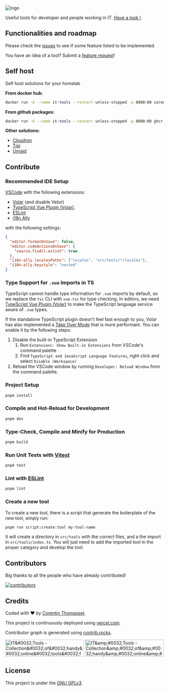 <picture>
    <source srcset="https://edas-hz.oss-cn-hangzhou.aliyuncs.com/edas-apps/charts-store/it-tools/image/logo-dark.png" media="(prefers-color-scheme: light)">
    <source srcset="https://edas-hz.oss-cn-hangzhou.aliyuncs.com/edas-apps/charts-store/it-tools/image/logo-white.png" media="(prefers-color-scheme: dark)">
    <img src="https://edas-hz.oss-cn-hangzhou.aliyuncs.com/edas-apps/charts-store/it-tools/image/logo-dark.png" alt="logo">
</picture>

Useful tools for developer and people working in IT. [Have a look !](https://it-tools.tech).

## Functionalities and roadmap

Please check the [issues](https://github.com/CorentinTh/it-tools/issues) to see if some feature listed to be implemented.

You have an idea of a tool? Submit a [feature request](https://github.com/CorentinTh/it-tools/issues/new/choose)!

## Self host

Self host solutions for your homelab

**From docker hub:**

```sh
docker run -d --name it-tools --restart unless-stopped -p 8080:80 corentinth/it-tools:latest
```

**From github packages:**

```sh
docker run -d --name it-tools --restart unless-stopped -p 8080:80 ghcr.io/corentinth/it-tools:latest
```

**Other solutions:**

- [Cloudron](https://www.cloudron.io/store/tech.ittools.cloudron.html)
- [Tipi](https://www.runtipi.io/docs/apps-available)
- [Unraid](https://unraid.net/community/apps?q=it-tools)

## Contribute

### Recommended IDE Setup

[VSCode](https://code.visualstudio.com/) with the following extensions:

- [Volar](https://marketplace.visualstudio.com/items?itemName=Vue.volar) (and disable Vetur)
- [TypeScript Vue Plugin (Volar)](https://marketplace.visualstudio.com/items?itemName=Vue.vscode-typescript-vue-plugin).
- [ESLint](https://marketplace.visualstudio.com/items?itemName=dbaeumer.vscode-eslint)
- [i18n Ally](https://marketplace.visualstudio.com/items?itemName=lokalise.i18n-ally)

with the following settings:

```json
{
  "editor.formatOnSave": false,
  "editor.codeActionsOnSave": {
    "source.fixAll.eslint": true
  },
  "i18n-ally.localesPaths": ["locales", "src/tools/*/locales"],
  "i18n-ally.keystyle": "nested"
}
```

### Type Support for `.vue` Imports in TS

TypeScript cannot handle type information for `.vue` imports by default, so we replace the `tsc` CLI with `vue-tsc` for type checking. In editors, we need [TypeScript Vue Plugin (Volar)](https://marketplace.visualstudio.com/items?itemName=Vue.vscode-typescript-vue-plugin) to make the TypeScript language service aware of `.vue` types.

If the standalone TypeScript plugin doesn't feel fast enough to you, Volar has also implemented a [Take Over Mode](https://github.com/johnsoncodehk/volar/discussions/471#discussioncomment-1361669) that is more performant. You can enable it by the following steps:

1. Disable the built-in TypeScript Extension
   1. Run `Extensions: Show Built-in Extensions` from VSCode's command palette
   2. Find `TypeScript and JavaScript Language Features`, right click and select `Disable (Workspace)`
2. Reload the VSCode window by running `Developer: Reload Window` from the command palette.

### Project Setup

```sh
pnpm install
```

### Compile and Hot-Reload for Development

```sh
pnpm dev
```

### Type-Check, Compile and Minify for Production

```sh
pnpm build
```

### Run Unit Tests with [Vitest](https://vitest.dev/)

```sh
pnpm test
```

### Lint with [ESLint](https://eslint.org/)

```sh
pnpm lint
```

### Create a new tool

To create a new tool, there is a script that generate the boilerplate of the new tool, simply run:

```sh
pnpm run script:create:tool my-tool-name
```

It will create a directory in `src/tools` with the correct files, and a the import in `src/tools/index.ts`. You will just need to add the imported tool in the proper category and develop the tool.

## Contributors

Big thanks to all the people who have already contributed!

[![contributors](https://edas-hz.oss-cn-hangzhou.aliyuncs.com/edas-apps/charts-store/it-tools/image/68747470733a2f2f636f6e747269622e726f636b732f696d6167653f7265706f3d636f72656e74696e74682f69742d746f6f6c7326726566726573683d31.svg)](https://github.com/corentinth/it-tools/graphs/contributors)

## Credits

Coded with ❤️ by [Corentin Thomasset](https://corentin.tech?utm_source=it-tools&utm_medium=readme).

This project is continuously deployed using [vercel.com](https://vercel.com).

Contributor graph is generated using [contrib.rocks](https://contrib.rocks/preview?repo=corentinth/it-tools).

<a href="https://www.producthunt.com/posts/it-tools?utm_source=badge-featured&utm_medium=badge&utm_souce=badge-it&#0045;tools" target="_blank"><img alt="IT&amp;#0032;Tools - Collection&amp;#0032;of&amp;#0032;handy&amp;#0032;online&amp;#0032;tools&amp;#0032;for&amp;#0032;devs&amp;#0044;&amp;#0032;with&amp;#0032;great&amp;#0032;UX | Product Hunt" height="54" src="https://edas-hz.oss-cn-hangzhou.aliyuncs.com/edas-apps/charts-store/it-tools/image/68747470733a2f2f6170692e70726f6475637468756e742e636f6d2f776964676574732f656d6265642d696d6167652f76312f66656174757265642e7376673f706f73745f69643d333435373933267468656d653d6c69676874.svg" width="250"/></a>
<a href="https://www.producthunt.com/posts/it-tools?utm_source=badge-top-post-badge&utm_medium=badge&utm_souce=badge-it&#0045;tools" target="_blank"><img alt="IT&amp;amp;#0032;Tools - Collection&amp;amp;#0032;of&amp;amp;#0032;handy&amp;amp;#0032;online&amp;amp;#0032;tools&amp;amp;#0032;for&amp;amp;#0032;devs&amp;amp;#0044;&amp;amp;#0032;with&amp;amp;#0032;great&amp;amp;#0032;UX | Product Hunt" height="54" src="https://edas-hz.oss-cn-hangzhou.aliyuncs.com/edas-apps/charts-store/it-tools/image/68747470733a2f2f6170692e70726f6475637468756e742e636f6d2f776964676574732f656d6265642d696d6167652f76312f746f702d706f73742d62616467652e7376673f706f73745f69643d333435373933267468656d653d6c6967687426706572696f643d6461696c79.svg" width="250"/></a>

## License

This project is under the [GNU GPLv3](LICENSE).

